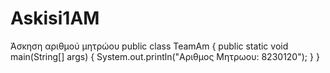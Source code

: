 # Askisi1AM
Άσκηση αριθμού μητρώου
public class TeamAm {
    public static void main(String[] args) {
        System.out.println("Αριθμος Μητρωου: 8230120");
    }
}